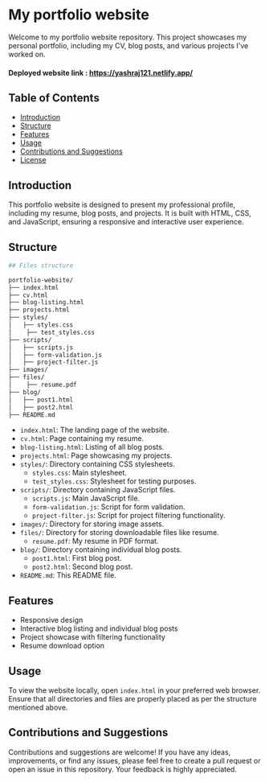 # My portfolio website
Welcome to my portfolio website repository. This project showcases my personal portfolio, including my CV, blog posts, and various projects I've worked on.

#### Deployed website link : https://yashraj121.netlify.app/

## Table of Contents

- [Introduction](#introduction)
- [Structure](#structure)
- [Features](#features)
- [Usage](#usage)
- [Contributions and Suggestions](#contributions-and-suggestions)
- [License](#license)

## Introduction

This portfolio website is designed to present my professional profile, including my resume, blog posts, and projects. It is built with HTML, CSS, and JavaScript, ensuring a responsive and interactive user experience.

## Structure

```bash
## Files structure

portfolio-website/
├── index.html
├── cv.html
├── blog-listing.html
├── projects.html
├── styles/
│   ├── styles.css
│    ├── test_styles.css
├── scripts/
│   ├── scripts.js
│   ├── form-validation.js
│   ├── project-filter.js
├── images/
├── files/
│    ├── resume.pdf
├── blog/
│   ├── post1.html
│   ├── post2.html
├── README.md
```
- `index.html`: The landing page of the website.
- `cv.html`: Page containing my resume.
- `blog-listing.html`: Listing of all blog posts.
- `projects.html`: Page showcasing my projects.
- `styles/`: Directory containing CSS stylesheets.
  - `styles.css`: Main stylesheet.
  - `test_styles.css`: Stylesheet for testing purposes.
- `scripts/`: Directory containing JavaScript files.
  - `scripts.js`: Main JavaScript file.
  - `form-validation.js`: Script for form validation.
  - `project-filter.js`: Script for project filtering functionality.
- `images/`: Directory for storing image assets.
- `files/`: Directory for storing downloadable files like resume.
  - `resume.pdf`: My resume in PDF format.
- `blog/`: Directory containing individual blog posts.
  - `post1.html`: First blog post.
  - `post2.html`: Second blog post.
- `README.md`: This README file.

## Features

- Responsive design
- Interactive blog listing and individual blog posts
- Project showcase with filtering functionality
- Resume download option

## Usage

To view the website locally, open `index.html` in your preferred web browser. Ensure that all directories and files are properly placed as per the structure mentioned above.

## Contributions and Suggestions

Contributions and suggestions are welcome! If you have any ideas, improvements, or find any issues, please feel free to create a pull request or open an issue in this repository. Your feedback is highly appreciated.
